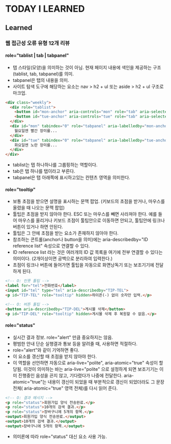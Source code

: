 # TODAY I LEARNED

## Learned

### 웹 접근성 오류 유형 12개 리뷰

#### role="tablist | tab | tabpanel"

- 탭 스타일(모양)을 의미하는 것이 아님. 현재 페이지 내용에 색인을 제공하는 구조(tablist, tab, tabpanel)를 의미.
- tabpanel은 탭의 내용을 의미.
- 사이트 탐색 도구에 해당하는 요소는 nav > h2 + ul 또는 aside > h2 + ul 구조로 마크업.

```html
<div class="weekly">
  <div role="tablist">
    <button id="mon-anchor" aria-controls="mon" role="tab" aria-selected="true">월</button>
    <button id="tue-anchor" aria-controls="tue" role="tab" aria-selected="false">화</button>
  </div>
  <div id="mon" tabindex="0" role="tabpanel" aria-labelledby="mon-anchor">
    월요일엔 빨간 장미를...
  </div>
  <div id="tue" tabindex="0" role="tabpanel" aria-labelledby="tue-anchor" hidden>
    화요일엔 노란 장미를...
  </div>
</div>
```

- tablist는 탭 하나하나를 그룹핑하는 역할이다.
- tab은 탭 하나를 탭이라고 부른다.
- tabpanel은 탭 아래쪽에 표시하고있는 컨텐츠 영역을 의미한다.

#### role="tooltip"

- 보통 초점을 받으면 설명을 표시하는 문맥 팝업. (키보드의 초점을 받거나, 마우스를 올렸을 때 나오는 문맥 팝업)
- 툴팁은 초점을 받지 않아야 한다. ESC 또는 마우스를 빼면 사라져야 한다. 예를 들어 마우스를 올리거나 키보드 초점이 툴팁안으로 이동하면 안되고, 툴팁안에 링크나 버튼이 있거나 하면 안된다.
- 툴팁은 그 안에 초점을 받는 요소가 존재하지 않아야 한다.
- 참조하는 콘트롤(anchor나 button을 의미)에는 aria-describedby="ID reference list" 속성으로 연결할 수 있다.
- ID reference list 라는 것은 여러개의 ID 값 목록을 여기에 전부 연결할 수 있다는 의미이다. (2개이상이면 공백으로 분리하여 입력한다.)
- 초점이 링크나 버튼에 들어가면 툴팁을 자동으로 화면낭독기 또는 보조기기에 전달하게 된다.

```html
<!-- O: 인풋 툴팁 -->
<label for="tel">전화번호</label>
<input id="tel" type="tel" aria-describedby="TIP-TEL">
<p id="TIP-TEL" role="tooltip" hidden>하이픈(-) 없이 숫자만 입력.</p>

<!-- O: 버튼 툴팁 -->
<button aria-describedby="TIP-DEL">게시물 삭제</button>
<p id="TIP-DEL" role="tooltip" hidden>게시물 삭제 후 복원할 수 없음.</p>
```

#### role="status"

- 실시간 결과 정보. role="alert" 만큼 중요하지는 않음.
- 평범한 안내 단순 실행결과 통보 등을 알려줄 때, 사용하면 적절하다.
- role="alert"와 같이 기억하면 좋다.
- 이 요소를 갱신할 때 초점을 받지 않아야 한다.
- 이 역할을 선언하면 자동으로 aria-live="polite", aria-atomic="true" 속성이 할당됨. 이것이 의미하는 바는 aria-live="polite" 으로 설정하게 되면 보조기기는 이미 진행중인 음성을 끈지 않고, 기다렸다가 나중에 전달한다. aria-atomic="true"는 내용이 갱신이 되었을 때 부분적으로 갱신이 되었더라도 그 문장 전체( aria-atomic="true" 영역 전체)를 다시 읽어 준다.

```html
<!-- O: 결과 메시지 -->
<p role="status">회원가입 양식 전송완료.</p>
<p role="status">10개의 검색 결과.</p>
<p role="status">장바구니에 5개의 항목.</p>
<output>회원가입 양식 전송완료.</output>
<output>10개의 검색 결과.</output>
<output>장바구니에 5개의 항목.</output>
```

- 의미론에 따라 role="status" 대신 <output> 요소 사용 가능.

